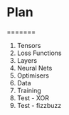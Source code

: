 # Plan
=======

1. Tensors
2. Loss Functions
3. Layers
4. Neural Nets
5. Optimisers
6. Data
7. Training
8. Test - XOR
9. Test - fizzbuzz
